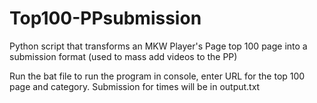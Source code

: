 # Top100-PPsubmission
Python script that transforms an MKW Player's Page top 100 page into a submission format (used to mass add videos to the PP)

Run the bat file to run the program in console, enter URL for the top 100 page and category. Submission for times will be in output.txt
